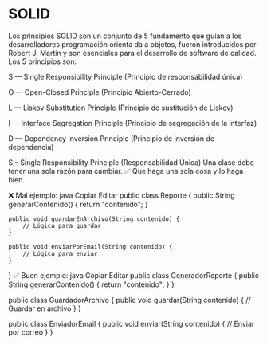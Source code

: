 
# SOLID
Los principios SOLID son un conjunto de 5 fundamento que guían a los desarrolladores programación orienta da a objetos, fueron introducidos por Robert J. Martin y son esenciales para el desarrollo de software de calidad. Los 5 principios son:

S — Single Responsibility Principle (Principio de responsabilidad única)

O — Open-Closed Principle (Principio Abierto-Cerrado)

L — Liskov Substitution Principle (Principio de sustitución de Liskov)

I — Interface Segregation Principle (Principio de segregación de la interfaz)

D — Dependency Inversion Principle (Principio de inversión de dependencia)

S – Single Responsibility Principle (Responsabilidad Única)
Una clase debe tener una sola razón para cambiar.
✅ Que haga una sola cosa y lo haga bien.

❌ Mal ejemplo:
java
Copiar
Editar
public class Reporte {
    public String generarContenido() { return "contenido"; }

    public void guardarEnArchivo(String contenido) {
        // Lógica para guardar
    }

    public void enviarPorEmail(String contenido) {
        // Lógica para enviar
    }
}
✅ Buen ejemplo:
java
Copiar
Editar
public class GeneradorReporte {
    public String generarContenido() {
        return "contenido";
    }
}

public class GuardadorArchivo {
    public void guardar(String contenido) {
        // Guardar en archivo
    }
}

public class EnviadorEmail {
    public void enviar(String contenido) {
        // Enviar por correo
    }
}
